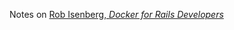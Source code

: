 Notes on [Rob Isenberg, _Docker for Rails Developers_](https://www.amazon.com/Docker-Rails-Developers-Applications-Everywhere/dp/1680502735/ref=sr_1_2?dchild=1&keywords=docker+for+rails+developers&qid=1606781956&sr=8-2)
